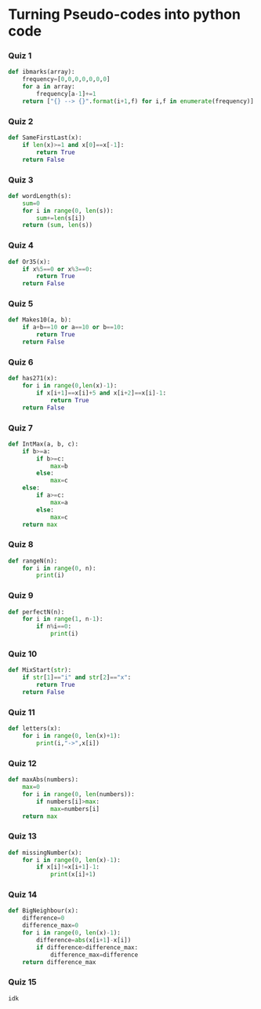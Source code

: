 # Turning Pseudo-codes into python code
### Quiz 1
```py
def ibmarks(array):
    frequency=[0,0,0,0,0,0,0]
    for a in array:
        frequency[a-1]+=1
    return ["{} --> {}".format(i+1,f) for i,f in enumerate(frequency)]
```
### Quiz 2
```py
def SameFirstLast(x):
    if len(x)>=1 and x[0]==x[-1]:
        return True
    return False
```
### Quiz 3
```py
def wordLength(s):
    sum=0
    for i in range(0, len(s)):
        sum+=len(s[i])
    return (sum, len(s))
```
### Quiz 4
```py
def Or35(x):
    if x%5==0 or x%3==0:
        return True
    return False
```
### Quiz 5
```py
def Makes10(a, b):
    if a+b==10 or a==10 or b==10:
        return True
    return False
```
### Quiz 6
```py
def has271(x):
    for i in range(0,len(x)-1):
        if x[i+1]==x[i]+5 and x[i+2]==x[i]-1:
            return True
    return False
```
### Quiz 7
```py
def IntMax(a, b, c):
    if b>=a:
        if b>=c:
            max=b
        else:
            max=c
    else:
        if a>=c:
            max=a
        else:
            max=c
    return max
```
### Quiz 8
```py
def rangeN(n):
    for i in range(0, n):
        print(i)
```
### Quiz 9
```py
def perfectN(n):
    for i in range(1, n-1):
        if n%i==0:
            print(i)
```
### Quiz 10
```py
def MixStart(str):
    if str[1]=="i" and str[2]=="x":
        return True
    return False
```
### Quiz 11
```py
def letters(x):
    for i in range(0, len(x)+1):
        print(i,"->",x[i])
```
### Quiz 12
```py
def maxAbs(numbers):
    max=0
    for i in range(0, len(numbers)):
        if numbers[i]>max:
            max=numbers[i]
    return max
```
### Quiz 13
```py
def missingNumber(x):
    for i in range(0, len(x)-1):
        if x[i]!=x[i+1]-1:
            print(x[i]+1)
```
### Quiz 14
```py
def BigNeighbour(x):
    difference=0
    difference_max=0
    for i in range(0, len(x)-1):
        difference=abs(x[i+1]-x[i])
        if difference>difference_max:
            difference_max=difference
    return difference_max
```
### Quiz 15
```py
idk
```
